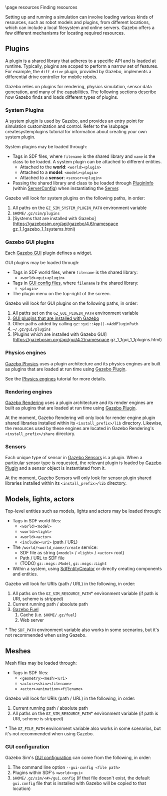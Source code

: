 \page resources Finding resources

Setting up and running a simulation can involve loading various kinds of
resources, such as robot models and plugins, from different locations, which
can include a local filesystem and online servers. Gazebo offers
a few different mechanisms for locating required resources.

## Plugins

A plugin is a shared library that adheres to a specific API and is loaded at
runtime. Typically, plugins are scoped to perform a narrow set of features.
For example, the `diff_drive` plugin, provided by Gazebo, implements
a differential drive controller for mobile robots.

Gazebo relies on plugins for rendering, physics simulation, sensor data
generation, and many of the capabilities. The following sections describe
how Gazebo finds and loads different types of plugins.

### System Plugins

A system plugin is used by Gazebo, and provides an entry point for
simulation customization and control. Refer to the \subpage createsystemplugins
tutorial for information about creating your own system plugin.

System plugins may be loaded through:

* Tags in SDF files, where `filename` is the shared library and
  `name` is the class to be loaded. A system plugin can be attached to
  different entities.
    * Attached to the **world**: `<world><plugin>`
    * Attached to a **model**: `<model><plugin>`
    * Attached to a **sensor**: `<sensor><plugin>`
* Passing the shared library and class to be loaded through
  [PluginInfo](https://gazebosim.org/api/gazebo/4.6/classignition_1_1gazebo_1_1ServerConfig_1_1PluginInfo.html)
  (within [ServerConfig](https://gazebosim.org/api/gazebo/4.6/classignition_1_1gazebo_1_1ServerConfig.html))
  when instantiating the
  [Server](https://gazebosim.org/api/gazebo/4.6/classignition_1_1gazebo_1_1Server.html#a084ef7616f5af42061a7aeded5651ab0).

Gazebo will look for system plugins on the following paths, in order:

1. All paths on the `GZ_SIM_SYSTEM_PLUGIN_PATH` environment variable
2. `$HOME/.gz/sim/plugins`
3. [Systems that are installed with Gazebo](https://gazebosim.org/api/gazebo/4.6/namespace gz_1_1gazebo_1_1systems.html)

### Gazebo GUI plugins

Each [Gazebo GUI](https://gazebosim.org/libs/rendering) plugin
defines a widget.

GUI plugins may be loaded through:

* Tags in SDF world files, where `filename` is the shared library:
    * `<world><gui><plugin>`
* Tags in [GUI config files](https://gazebosim.org/api/gui/4.2/config.html),
  where `filename` is the shared library:
    * `<plugin>`
* The plugin menu on the top-right of the screen.

Gazebo will look for GUI plugins on the following paths, in order:

1. All paths set on the `GZ_GUI_PLUGIN_PATH` environment variable
2. [GUI plugins that are installed with Gazebo](https://github.com/gazebosim/gz-sim/tree/main/src/gui/plugins)
3. Other paths added by calling `gz::gui::App()->AddPluginPath`
4. `~/.gz/gui/plugins`
5. [Plugins which are installed with Gazebo GUI](https://gazebosim.org/api/gui/4.2/namespace gz_1_1gui_1_1plugins.html)

### Physics engines

[Gazebo Physics](https://gazebosim.org/libs/physics)
uses a plugin architecture and its physics engines are
built as plugins that are loaded at run time using
[Gazebo Plugin](https://gazebosim.org/libs/plugin).

See the [Physics engines](physics.html)
tutorial for more details.

### Rendering engines

[Gazebo Rendering](https://gazebosim.org/libs/rendering)
uses a plugin architecture and its render engines are
built as plugins that are loaded at run time using
[Gazebo Plugin](https://gazebosim.org/libs/plugin).

At the moment, Gazebo Rendering will only look for render engine plugin
shared libraries installed within its `<install_prefix>/lib` directory.
Likewise, the resources used by these engines are located in Gazebo
Rendering's `<install_prefix>/share` directory.

### Sensors

Each unique type of sensor in
[Gazebo Sensors](https://gazebosim.org/libs/sensors) is a plugin. When
a particular sensor type is requested, the relevant plugin is loaded by
[Gazebo Plugin](https://gazebosim.org/libs/plugin) and a
sensor object is instantiated from it.

At the moment, Gazebo Sensors will only look for sensor plugin
shared libraries installed within its `<install_prefix>/lib` directory.

## Models, lights, actors

Top-level entities such as models, lights and actors may be loaded through:

* Tags in SDF world files:
    * `<world><model>`
    * `<world><light>`
    * `<world><actor>`
    * `<include><uri>` (path / URL)
* The `/world/<world_name>/create` service:
    * SDF file as string (`<model>` / `<light>` / `<actor>` root)
    * Path / URL to SDF file
    * (TODO) `gz::msgs::Model`, `gz::msgs::Light`
* Within a system, using
  [SdfEntityCreator](https://gazebosim.org/api/gazebo/4.6/classignition_1_1gazebo_1_1SdfEntityCreator.html)
  or directly creating components and entities.

Gazebo will look for URIs (path / URL) in the following, in order:

1. All paths on the `GZ_SIM_RESOURCE_PATH`\* environment variable (if
   path is URI, scheme is stripped)
2. Current running path / absolute path
3. [Gazebo Fuel](https://app.gazebosim.org/fuel/models)
    1. Cache (i.e. `$HOME/.gz/fuel`)
    2. Web server

\* The `SDF_PATH` environment variable also works in some scenarios, but
  it's not recommended when using Gazebo.

## Meshes

Mesh files may be loaded through:

* Tags in SDF files:
    * `<geometry><mesh><uri>`
    * `<actor><skin><filename>`
    * `<actor><animation><filename>`

Gazebo will look for URIs (path / URL) in the following, in order:

1. Current running path / absolute path
2. All paths on the `GZ_SIM_RESOURCE_PATH`\* environment variable (if path
   is URI, scheme is stripped)

\* The `GZ_FILE_PATH` environment variable also works in some scenarios, but
  it's not recommended when using Gazebo.

### GUI configuration

Gazebo Sim's
[GUI configuration](https://gazebosim.org/api/gui/4.2/config.html)
can come from the following, in order:

1. The command line option `--gui-config <file path>`
2. Plugins within SDF's `<world><gui>`
3. `$HOME/.gz/sim/<#>/gui.config` (if that file doesn't
exist, the default `gui.config` file that is installed with Gazebo
will be copied to that location)

